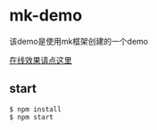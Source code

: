 # mk-demo

该demo是使用mk框架创建的一个demo

[在线效果请点这里](https://ziaochina.github.io/mk-demo/)

## start

```
$ npm install
$ npm start
```

